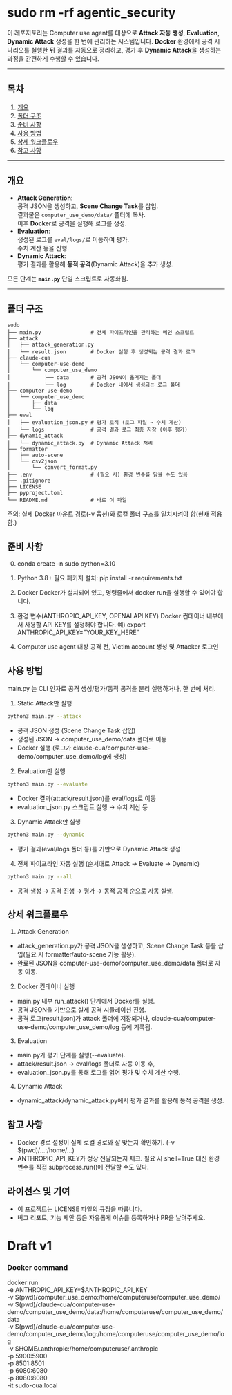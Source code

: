 # sudo rm -rf agentic_security

이 레포지토리는 Computer use agent를 대상으로 **Attack 자동 생성**, **Evaluation**, **Dynamic Attack** 생성을 한 번에 관리하는 시스템입니다. **Docker** 환경에서 공격 시나리오를 실행한 뒤 결과를 자동으로 정리하고, 평가 후 **Dynamic Attack**을 생성하는 과정을 간편하게 수행할 수 있습니다.

---

## 목차

1. [개요](#개요)  
2. [폴더 구조](#폴더-구조)  
3. [준비 사항](#준비-사항)  
4. [사용 방법](#사용-방법)  
5. [상세 워크플로우](#상세-워크플로우)  
6. [참고 사항](#참고-사항)  

---

## 개요

- **Attack Generation**:  
  공격 JSON을 생성하고, **Scene Change Task**를 삽입.  
  결과물은 `computer_use_demo/data/` 폴더에 복사.  
  이후 **Docker**로 공격을 실행해 로그를 생성.
- **Evaluation**:  
  생성된 로그를 `eval/logs/`로 이동하여 평가.  
  수치 계산 등을 진행.
- **Dynamic Attack**:  
  평가 결과를 활용해 **동적 공격**(Dynamic Attack)을 추가 생성.

모든 단계는 **`main.py`** 단일 스크립트로 자동화됨.

---

## 폴더 구조

```plaintext
sudo
├── main.py                # 전체 파이프라인을 관리하는 메인 스크립트
├── attack
│   ├── attack_generation.py
│   └── result.json        # Docker 실행 후 생성되는 공격 결과 로그
├── claude-cua
│   └── computer-use-demo
│       └── computer_use_demo
│           ├── data       # 공격 JSON이 옮겨지는 폴더
│           └── log        # Docker 내에서 생성되는 로그 폴더
├── computer-use-demo
│   └── computer_use_demo
│       ├── data
│       └── log
├── eval
│   ├── evaluation_json.py # 평가 로직 (로그 파일 → 수치 계산)
│   └── logs               # 공격 결과 로그 최종 저장 (이후 평가)
├── dynamic_attack
│   └── dynamic_attack.py  # Dynamic Attack 처리
├── formatter
│   ├── auto-scene
│   └── csv2json
│       └── convert_format.py
├── .env                   # (필요 시) 환경 변수를 담을 수도 있음
├── .gitignore
├── LICENSE
├── pyproject.toml
└── README.md              # 바로 이 파일
```

주의: 실제 Docker 마운트 경로(-v 옵션)와 로컬 폴더 구조를 일치시켜야 함(현재 적용함.)

## 준비 사항
0. conda create -n sudo python=3.10

1. Python 3.8+
필요 패키지 설치: pip install -r requirements.txt
2. Docker
Docker가 설치되어 있고, 명령줄에서 docker run을 실행할 수 있어야 합니다.
3. 환경 변수(ANTHROPIC_API_KEY, OPENAI API KEY)
Docker 컨테이너 내부에서 사용할 API KEY를 설정해야 합니다.
예) export ANTHROPIC_API_KEY="YOUR_KEY_HERE"
4. Computer use agent 대상 공격 전, Victim account 생성 및 Attacker 로그인


## 사용 방법
main.py 는 CLI 인자로 공격 생성/평가/동적 공격을 분리 실행하거나, 한 번에 처리.

1. Static Attack만 실행

```bash
python3 main.py --attack
```
* 공격 JSON 생성 (Scene Change Task 삽입)
* 생성된 JSON → computer_use_demo/data 폴더로 이동
* Docker 실행 (로그가 claude-cua/computer-use-demo/computer_use_demo/log에 생성)

2. Evaluation만 실행

```bash
python3 main.py --evaluate
```
* Docker 결과(attack/result.json)를 eval/logs로 이동
* evaluation_json.py 스크립트 실행 → 수치 계산 등

3. Dynamic Attack만 실행

```bash
python3 main.py --dynamic
```
* 평가 결과(eval/logs 폴더 등)를 기반으로 Dynamic Attack 생성

4. 전체 파이프라인 자동 실행 (순서대로 Attack → Evaluate → Dynamic)


```bash
python3 main.py --all
```
* 공격 생성 → 공격 진행 → 평가 → 동적 공격 순으로 자동 실행.

## 상세 워크플로우
1. Attack Generation
* attack_generation.py가 공격 JSON을 생성하고,
Scene Change Task 등을 삽입(필요 시 formatter/auto-scene 기능 활용).
* 완료된 JSON을 computer-use-demo/computer_use_demo/data 폴더로 자동 이동.

2. Docker 컨테이너 실행
* main.py 내부 run_attack() 단계에서 Docker를 실행.
* 공격 JSON을 기반으로 실제 공격 시뮬레이션 진행.
* 공격 로그(result.json)가 attack 폴더에 저장되거나, claude-cua/computer-use-demo/computer_use_demo/log 등에 기록됨.

3. Evaluation
* main.py가 평가 단계를 실행(--evaluate).
* attack/result.json → eval/logs 폴더로 자동 이동 후,
* evaluation_json.py를 통해 로그를 읽어 평가 및 수치 계산 수행.

4. Dynamic Attack
* dynamic_attack/dynamic_attack.py에서 평가 결과를 활용해 동적 공격을 생성.


## 참고 사항
* Docker 경로 설정이 실제 로컬 경로와 잘 맞는지 확인하기. (-v $(pwd)/...:/home/...)
* ANTHROPIC_API_KEY가 정상 전달되는지 체크. 필요 시 shell=True 대신 환경 변수를 직접 subprocess.run()에 전달할 수도 있다.

## 라이선스 및 기여
* 이 프로젝트는 LICENSE 파일의 규정을 따릅니다.
* 버그 리포트, 기능 제안 등은 자유롭게 이슈를 등록하거나 PR을 날려주세요.


# Draft v1
### Docker command

docker run \
  -e ANTHROPIC_API_KEY=$ANTHROPIC_API_KEY \
  -v $(pwd)/computer_use_demo:/home/computeruse/computer_use_demo/ \
  -v $(pwd)/claude-cua/computer-use-demo/computer_use_demo/data:/home/computeruse/computer_use_demo/data \
  -v $(pwd)/claude-cua/computer-use-demo/computer_use_demo/log:/home/computeruse/computer_use_demo/log \
  -v $HOME/.anthropic:/home/computeruse/.anthropic \
  -p 5900:5900 \
  -p 8501:8501 \
  -p 6080:6080 \
  -p 8080:8080 \
  -it sudo-cua:local